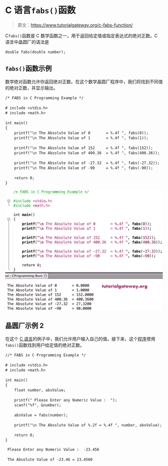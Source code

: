 # C 语言`fabs()`函数

> 原文：<https://www.tutorialgateway.org/c-fabs-function/>

C`fabs()`函数是 C 数学函数之一，用于返回给定值或指定表达式的绝对正数。C 语言中晶圆厂的语法是

```
double fabs(double number);
```

## `fabs()`函数示例

数学绝对函数允许你返回绝对正数。在这个数学晶圆厂程序中，我们将找到不同值的绝对正数，并显示输出。

```
/* FABS in C Programming Example */

# include <stdio.h>
# include <math.h>

int main()
{
    printf("\n The Absolute Value of 0       = %.4f ", fabs(0));
    printf("\n The Absolute Value of 1       = %.4f ", fabs(1));

    printf("\n The Absolute Value of 152     = %.4f ", fabs(152));
    printf("\n The Absolute Value of 400.36  = %.4f ", fabs(400.36));

    printf("\n The Absolute Value of -27.32  = %.4f ", fabs(-27.32));  
    printf("\n The Absolute Value of -90     = %.4f ", fabs(-90));

    return 0;
}
```

![C fabs Function 1](img/8049a084cba5c1ef7d19835df1213a85.png)

## 晶圆厂示例 2

在这个 [C 语言](https://www.tutorialgateway.org/c-programming/)的例子中，我们允许用户输入自己的值。接下来，这个[程序](https://www.tutorialgateway.org/c-programming-examples/)使用`fabs()`函数找到用户给定值的绝对正数。

```
//* FABS in C Programming Example */

# include <stdio.h>
# include <math.h>

int main()
{
    float number, absValue;

    printf(" Please Enter any Numeric Value :  ");
    scanf("%f", &number);

    absValue = fabs(number);

    printf("\n The Absolute Value of %.2f = %.4f ", number, absValue);

    return 0;
}
```

```
 Please Enter any Numeric Value :  -23.456

 The Absolute Value of -23.46 = 23.4560
```